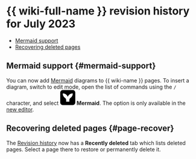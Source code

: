 # {{ wiki-full-name }} revision history for July 2023

* [Mermaid support](#mermaid-support)
* [Recovering deleted pages](#page-recover)

## Mermaid support {#mermaid-support}

You can now add [Mermaid](https://mermaid.js.org/) diagrams to {{ wiki-name }} pages. To insert a diagram, switch to edit mode, open the list of commands using the `/` character, and select ![](../../_assets/wiki/svg/mermaid.svg) **Mermaid**.
The option is only available in the [new editor](../wysiwyg-edit.md).

## Recovering deleted pages {#page-recover}

The [Revision history](../history.md) now has a **Recently deleted** tab which lists deleted pages. Select a page there to restore or permanently delete it.
